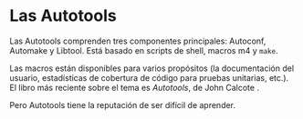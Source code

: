 # Las Autotools

Las Autotools comprenden tres componentes principales: Autoconf, Automake y Libtool. Está basado en scripts de shell, macros m4 y `make`.

Las macros están disponibles para varios propósitos (la documentación del usuario, estadísticas de cobertura de código para pruebas unitarias, etc.). El libro más reciente sobre el tema es *Autotools*, de John Calcote <span class="autotools"></span>.

Pero Autotools tiene la reputación de ser difícil de aprender.

<!-- Habilitacion del enumeramiento de referencias -->

<div class="biblio-refs"></div>